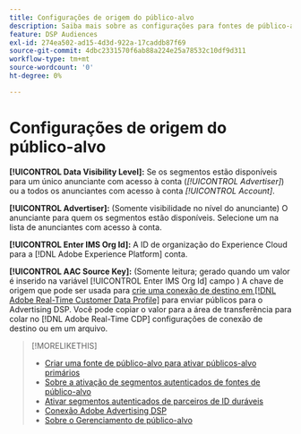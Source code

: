 ```yaml
---
title: Configurações de origem do público-alvo
description: Saiba mais sobre as configurações para fontes de público-alvo.
feature: DSP Audiences
exl-id: 274ea502-ad15-4d3d-922a-17caddb87f69
source-git-commit: 4dbc2331570f6ab88a224e25a78532c10df9d311
workflow-type: tm+mt
source-wordcount: '0'
ht-degree: 0%

---
```


# Configurações de origem do público-alvo

**[!UICONTROL Data Visibility Level]:** Se os segmentos estão disponíveis para um único anunciante com acesso à conta (*[!UICONTROL Advertiser]*) ou a todos os anunciantes com acesso à conta *[!UICONTROL Account]*.

**[!UICONTROL Advertiser]:** (Somente visibilidade no nível do anunciante) O anunciante para quem os segmentos estão disponíveis. Selecione um na lista de anunciantes com acesso à conta.

**[!UICONTROL Enter IMS Org Id]:** A ID de organização do Experience Cloud para a [!DNL Adobe Experience Platform] conta.

**[!UICONTROL AAC Source Key]:** (Somente leitura; gerado quando um valor é inserido na variável [!UICONTROL Enter IMS Org Id] campo ) A chave de origem que pode ser usada para [crie uma conexão de destino em [!DNL Adobe Real-Time Customer Data Profile]](https://experienceleague.adobe.com/docs/experience-platform/destinations/catalog/advertising/adobe-advertising-cloud-connection.html) para enviar públicos para o Advertising DSP. Você pode copiar o valor para a área de transferência para colar no [!DNL Adobe Real-Time CDP] configurações de conexão de destino ou em um arquivo.

>[!MORELIKETHIS]
>
>* [Criar uma fonte de público-alvo para ativar públicos-alvo primários](source-create.md)
>* [Sobre a ativação de segmentos autenticados de fontes de público-alvo](source-about.md)
>* [Ativar segmentos autenticados de parceiros de ID duráveis](source-durable-id.md)
>* [Conexão Adobe Advertising DSP](https://experienceleague.adobe.com/docs/experience-platform/destinations/catalog/advertising/adobe-advertising-cloud-connection.html)
>* [Sobre o Gerenciamento de público-alvo](/help/dsp/audiences/audience-about.md)

